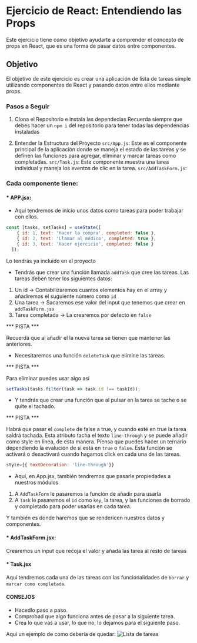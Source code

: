 # Ejercicio de React: Entendiendo las Props
Este ejercicio tiene como objetivo ayudarte a comprender el concepto de props en React, que es una forma de pasar datos entre componentes.

## Objetivo
El objetivo de este ejercicio es crear una aplicación de lista de tareas simple utilizando componentes de React y pasando datos entre ellos mediante props.

### Pasos a Seguir
1. Clona el Repositorio e instala las dependecias
Recuerda siempre que debes hacer un `npm i` del repositorio para tener todas las dependencias instaladas


2. Entender la Estructura del Proyecto
`src/App.js`: Este es el componente principal de la aplicación donde se maneja el estado de las tareas y se definen las funciones para agregar, eliminar y marcar tareas como completadas.
`src/Task.js`: Este componente muestra una tarea individual y maneja los eventos de clic en la tarea.
`src/AddTaskForm.js`: 

### Cada componente tiene:

#### * APP.jsx:
- Aquí tendremos de inicio unos datos como tareas para poder trabajar con ellos.

```js
const [tasks, setTasks] = useState([
    { id: 1, text: 'Hacer la compra', completed: false },
    { id: 2, text: 'Llamar al médico', completed: true },
    { id: 3, text: 'Hacer ejercicio', completed: false }
  ]);
```
Lo tendrás ya incluido en el proyecto

- Tendrás que crear una función llamada `addTask` que cree las tareas. Las tareas deben tener los siguientes datos:
1. Un id -> Contabilizaremos cuantos elementos hay en el array y añadiremos el suguiente número como `id`
2. Una tarea -> Sacaremos ese valor del input que tenemos que crear en `addTaskForm.jsx`
3. Tarea completada -> La crearemos por defecto en `false`

*** PISTA *** 

Recuerda que al añadir el la nueva tarea se tienen que mantener las anteriores.

- Necesitaremos una función `deleteTask` que elimine las tareas.

*** PISTA *** 

Para eliminar puedes usar algo así
```js
setTasks(tasks.filter(task => task.id !== taskId));
```

- Y tendrás que crear una función que al pulsar en la tarea se tache o se quite el tachado.

*** PISTA ***

Habrá que pasar el `complete` de false a true, y cuando esté en true la tarea saldrá tachada. Esta atributo tacha el texto `line-through` y se puede añadir como style en línea, de esta manera. Piensa que puedes hacer un ternario dependiendo la evalución de si está en `true` o `false`.
Esta función se activará o desactivará cuando hagamos click en cada una de las tareas. 

```js
style={{ textDecoration: 'line-through'}}
```

- Aquí, en App.jsx, también tendremos que pasarle propiedades a nuestros módulos
1. A `AddTaskForm` le pasaremos la función de añadir para usarla
2. A `Task` le pasaremos el `id` como `key`, la tarea, y las funciones de borrado y completado para poder usarlas en cada tarea.

Y también es donde haremos que se rendericen nuestros datos y componentes.

            
#### * AddTaskForm.jsx:
Crearemos un input que recoja el valor y añada las tarea al resto de tareas

#### * Task.jsx
Aquí tendremos cada una de las tareas con las funcionalidades de `borrar` y `marcar como completada`. 

#### CONSEJOS
- Hacedlo paso a paso.
- Comprobad que algo funciona antes de pasar a la siguiente tarea.
- Crea lo que vas a usar, lo que no, lo dejamos para el siguiente paso.

Aquí un ejemplo de como debería de quedar:
![Lista de tareas](./src/assets/listadetareas.png)






